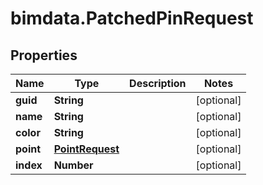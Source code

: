 # bimdata.PatchedPinRequest

## Properties

Name | Type | Description | Notes
------------ | ------------- | ------------- | -------------
**guid** | **String** |  | [optional] 
**name** | **String** |  | [optional] 
**color** | **String** |  | [optional] 
**point** | [**PointRequest**](PointRequest.md) |  | [optional] 
**index** | **Number** |  | [optional] 


